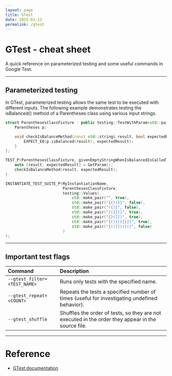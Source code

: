 ```yaml
---
layout: page
title: GTest
date: 2025-01-12
permalink: /gtest
---
```


# GTest - cheat sheet

A quick reference on parameterized testing and some useful commands in Google Test.

---

## Parameterized testing

In GTest, parameterized testing allows the same test to be executed with different inputs. The following example demonstrates testing the isBalanced() method of a Parentheses class using various input strings.

```cpp
struct ParenthesesClassFixture : public testing::TestWithParam<std::pair<std::string, bool>> {
    Parentheses p;

    void checkIsBalanceMethod(const std::string& result, bool expectedResult) {
        EXPECT_EQ(p.isBalanced(result), expectedResult);
    }
};

TEST_P(ParenthesesClassFixture, givenEmptyStringWhenIsBalancedIsCalledThenResultIsTrue) {
    auto [result, expectedResult] = GetParam();
    checkIsBalanceMethod(result, expectedResult);
}

INSTANTIATE_TEST_SUITE_P(MyInstantiationName,
                         ParenthesesClassFixture,
                         testing::Values(
                             std::make_pair("", true),
                             std::make_pair("{{)(}}", false),
                             std::make_pair("({)}", false),
                             std::make_pair("[({})]", true),
                             std::make_pair("{}([])", true),
                             std::make_pair("{()}[[{}]]", true),
                             std::make_pair("{(([]))]((", false)
                         )
);
```

---

## Important test flags

| Command                       | Description                                                                                         |
| :---------------------------- | :-------------------------------------------------------------------------------------------------- |
| `--gtest_filter=<TEST_NAME>`  | Runs only tests with the specified name.                                                            |
| `--gtest_repeat=<COUNT>`      | Repeats the tests a specified number of times (useful for investigating undefined behavior).        |
| `--gtest_shuffle`             | Shuffles the order of tests, so they are not executed in the order they appear in the source file.  |

---

# Reference

* [GTest documentation](https://google.github.io/googletest/)